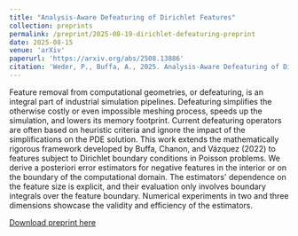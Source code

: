 ```yaml
---
title: "Analysis-Aware Defeaturing of Dirichlet Features"
collection: preprints
permalink: /preprint/2025-08-19-dirichlet-defeaturing-preprint
date: 2025-08-15
venue: 'arXiv'
paperurl: 'https://arxiv.org/abs/2508.13886'
citation: 'Weder, P., Buffa, A., 2025. Analysis-Aware Defeaturing of Dirichlet Features. https://doi.org/10.48550/arXiv.2508.13886'
---
```

Feature removal from computational geometries, or defeaturing, is an integral part of industrial simulation pipelines. Defeaturing simplifies the otherwise costly or even impossible meshing process, speeds up the simulation, and lowers its memory footprint. Current defeaturing operators are often based on heuristic criteria and ignore the impact of the simplifications on the PDE solution. This work extends the mathematically rigorous framework developed by Buffa, Chanon, and Vázquez (2022) to features subject to Dirichlet boundary conditions in Poisson problems. We derive a posteriori error estimators for negative features in the interior or on the boundary of the computational domain. The estimators' dependence on the feature size is explicit, and their evaluation only involves boundary integrals over the feature boundary. Numerical experiments in two and three dimensions showcase the validity and efficiency of the estimators.

[Download preprint here](https://arxiv.org/abs/2508.13886)